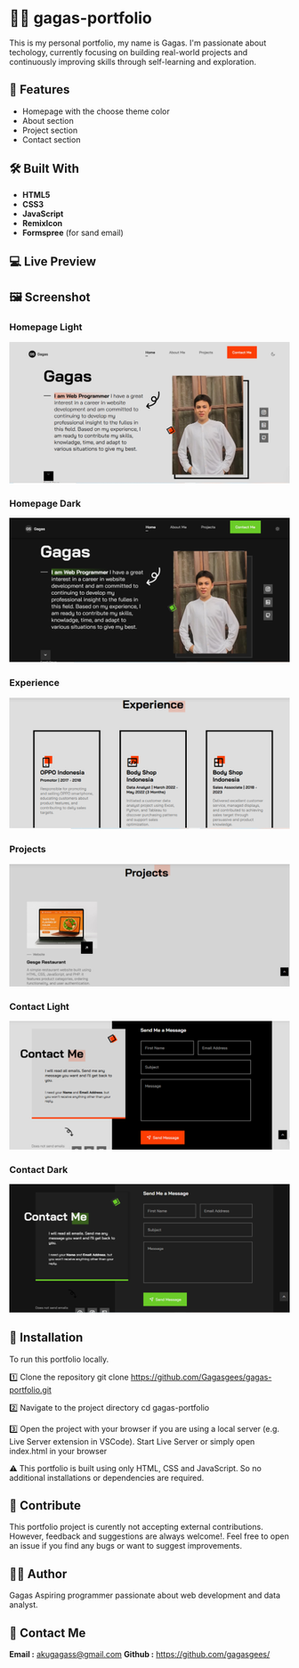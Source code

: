 # 🙎‍♂️ gagas-portfolio
This is my personal portfolio, my name is Gagas. I'm passionate about techology, currently focusing on building real-world projects and continuously improving skills through self-learning and exploration.


## 📌 Features
- Homepage with the choose theme color
- About section
- Project section
- Contact section

## 🛠 Built With
- **HTML5**
- **CSS3**
- **JavaScript**
- **RemixIcon**
- **Formspree** (for sand email)

## 💻 Live Preview


## 🖼 Screenshot

### Homepage Light
![homepage-light](assets/homepage-light.PNG)

### Homepage Dark
![homepage-dark](assets/homepage-dark.PNG)

### Experience
![experience](assets/experience.PNG)

### Projects
![projects](assets/projects.PNG)

### Contact Light
![contact-light](assets/contact-light.PNG)

### Contact Dark
![contact-dark](assets/contact-dark.PNG)

## 🚀 Installation
To run this portfolio locally.

1️⃣ Clone the repository
git clone https://github.com/Gagasgees/gagas-portfolio.git

2️⃣ Navigate to the project directory
cd gagas-portfolio

3️⃣ Open the project with your browser
if you are using a local server (e.g. Live Server extension in VSCode). Start Live Server or simply open index.html in your browser

⚠ This portfolio is built using only HTML, CSS and JavaScript. So no additional installations or dependencies are required. 

## 🤝 Contribute
This portfolio project is curently not accepting external contributions. However, feedback and suggestions are always welcome!. Feel free to open an issue if you find any bugs or want to suggest improvements.

## 🙎‍♂️ Author
Gagas
Aspiring programmer passionate about web development and data analyst.

## 💌 Contact Me
**Email :** akugagass@gmail.com
**Github :** https://github.com/gagasgees/
